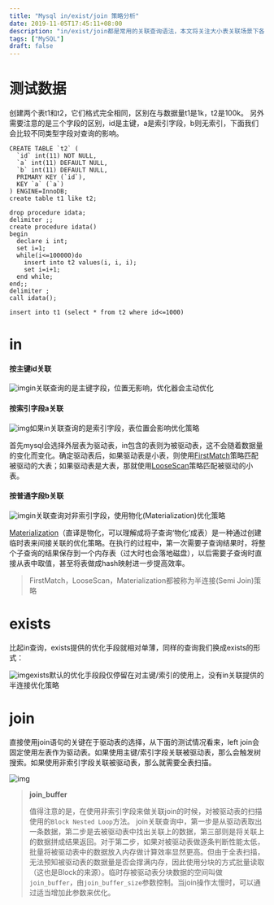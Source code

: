 ```yaml
---
title: "Mysql in/exist/join 策略分析"
date: 2019-11-05T17:45:11+08:00
description: "in/exist/join都是常用的关联查询语法，本文将关注大小表关联场景下各自使用的优化策略"
tags: ["MySQL"]
draft: false
---
```


# 测试数据

创建两个表t1和t2，它们格式完全相同，区别在与数据量t1是1k，t2是100k。
另外需要注意的是三个字段的区别，id是主键，a是索引字段，b则无索引，下面我们会比较不同类型字段对查询的影响。

```mysql
CREATE TABLE `t2` (
  `id` int(11) NOT NULL,
  `a` int(11) DEFAULT NULL,
  `b` int(11) DEFAULT NULL,
  PRIMARY KEY (`id`),
  KEY `a` (`a`)
) ENGINE=InnoDB;
create table t1 like t2;

drop procedure idata;
delimiter ;;
create procedure idata()
begin
  declare i int;
  set i=1;
  while(i<=100000)do
    insert into t2 values(i, i, i);
    set i=i+1;
  end while;
end;;
delimiter ;
call idata();

insert into t1 (select * from t2 where id<=1000)
```



# in

#### 按主键id关联

![img](http://minio.gogodjzhu.com/images/20210404_163205_dc8cfb0e-f851-4c6c-a200-8b52d60ea38a.png)in关联查询的是主键字段，位置无影响，优化器会主动优化

#### 按索引字段a关联

![img](http://minio.gogodjzhu.com/images/20210404_163218_f7c9d47a-8516-4260-9393-e85758c354d5.png)如果in关联查询的是索引字段，表位置会影响优化策略

首先mysql会选择外层表为驱动表，in包含的表则为被驱动表，这不会随着数据量的变化而变化。确定驱动表后，如果驱动表是小表，则使用[FirstMatch](http://www.javacoder.cn/?p=15)策略匹配被驱动的大表；如果驱动表是大表，那就使用[LooseScan](http://www.javacoder.cn/?p=39)策略匹配被驱动的小表。

#### 按普通字段b关联

![img](http://minio.gogodjzhu.com/images/20210404_163230_1e71b5a9-ad03-4943-9096-d69349a665c2.png)in关联查询对非索引字段，使用物化(Materialization)优化策略

[Materialization](http://www.javacoder.cn/?p=45)（直译是物化，可以理解成将子查询‘物化’成表）是一种通过创建临时表来间接关联的优化策略。在执行的过程中，第一次需要子查询结果时，将整个子查询的结果保存到一个内存表（过大时也会落地磁盘），以后需要子查询时直接从表中取值，甚至将表做成hash映射进一步提高效率。

> FirstMatch，LooseScan，Materialization都被称为半连接(Semi Join)策略



# exists

比起in查询，exists提供的优化手段就相对单薄，同样的查询我们换成exists的形式：

![img](http://minio.gogodjzhu.com/images/20210404_163244_87bb4aa1-e361-4fc9-bc1f-5b479b306519.jpeg)exists默认的优化手段段仅停留在对主键/索引的使用上，没有in关联提供的半连接优化策略

# join

直接使用join语句的关键在于驱动表的选择，从下面的测试情况看来，left join会固定使用左表作为驱动表。如果使用主键/索引字段关联被驱动表，那么会触发树搜索。如果使用非索引字段关联被驱动表，那么就需要全表扫描。

![img](http://minio.gogodjzhu.com/images/20210404_163301_7fa2123d-b54a-4b78-8836-d5b0faad462c.jpeg)

> **join_buffer**
>
> 值得注意的是，在使用非索引字段来做关联join的时候，对被驱动表的扫描使用的`Block Nested Loop`方法。
> join关联查询中，第一步是从驱动表取出一条数据，第二步是去被驱动表中找出关联上的数据，第三部则是将关联上的数据拼成结果返回。对于第二步，如果对被驱动表做逐条判断性能太低，批量将被驱动表中的数据放入内存做计算效率显然更高。但由于全表扫描，无法预知被驱动表的数据量是否会撑满内存，因此使用分块的方式批量读取（这也是Block的来源）。临时存被驱动表分块数据的空间叫做`join_buffer`，由`join_buffer_size`参数控制。当join操作太慢时，可以通过适当增加此参数来优化。